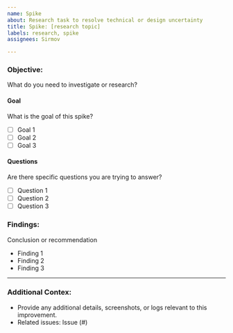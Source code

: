 ```yaml
---
name: Spike
about: Research task to resolve technical or design uncertainty
title: Spike: [research topic]
labels: research, spike
assignees: Sirmov

---
```


### Objective:
What do you need to investigate or research?

#### Goal 
What is the goal of this spike?
- [ ] Goal 1
- [ ] Goal 2
- [ ] Goal 3

#### Questions
Are there specific questions you are trying to answer?
- [ ] Question 1
- [ ] Question 2
- [ ] Question 3

### Findings:
Conclusion or recommendation
- Finding 1
- Finding 2
- Finding 3

---

### Additional Contex:
- Provide any additional details, screenshots, or logs relevant to this improvement.
- Related issues: Issue (#)
